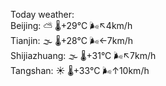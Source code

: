 Today weather:  
Beijing: ⛅️  🌡️+29°C 🌬️↖4km/h  
Tianjin: 🌫  🌡️+28°C 🌬️←7km/h  
Shijiazhuang: 🌫  🌡️+31°C 🌬️↖7km/h  
Tangshan: ☀️   🌡️+33°C 🌬️↑10km/h  

